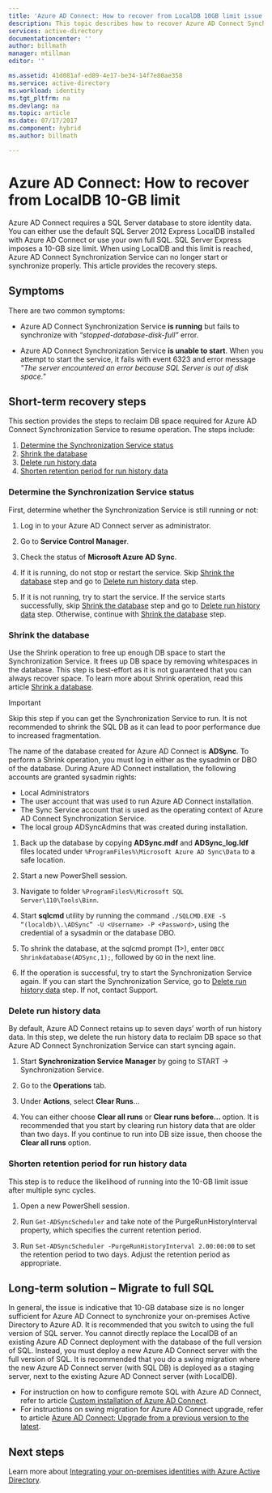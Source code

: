 ```yaml
---
title: 'Azure AD Connect: How to recover from LocalDB 10GB limit issue | Microsoft Docs'
description: This topic describes how to recover Azure AD Connect Synchronization Service when it encounters LocalDB 10GB limit issue.
services: active-directory
documentationcenter: ''
author: billmath
manager: mtillman
editor: ''

ms.assetid: 41d081af-ed89-4e17-be34-14f7e80ae358
ms.service: active-directory
ms.workload: identity
ms.tgt_pltfrm: na
ms.devlang: na
ms.topic: article
ms.date: 07/17/2017
ms.component: hybrid
ms.author: billmath

---
```

# Azure AD Connect: How to recover from LocalDB 10-GB limit
Azure AD Connect requires a SQL Server database to store identity data. You can either use the default SQL Server 2012 Express LocalDB installed with Azure AD Connect or use your own full SQL. SQL Server Express imposes a 10-GB size limit. When using LocalDB and this limit is reached, Azure AD Connect Synchronization Service can no longer start or synchronize properly. This article provides the recovery steps.

## Symptoms
There are two common symptoms:

* Azure AD Connect Synchronization Service **is running** but fails to synchronize with *“stopped-database-disk-full”* error.

* Azure AD Connect Synchronization Service **is unable to start**. When you attempt to start the service, it fails with event 6323 and error message *"The server encountered an error because SQL Server is out of disk space."*

## Short-term recovery steps
This section provides the steps to reclaim DB space required for Azure AD Connect Synchronization Service to resume operation. The steps include:
1. [Determine the Synchronization Service status](#determine-the-synchronization-service-status)
2. [Shrink the database](#shrink-the-database)
3. [Delete run history data](#delete-run-history-data)
4. [Shorten retention period for run history data](#shorten-retention-period-for-run-history-data)

### Determine the Synchronization Service status
First, determine whether the Synchronization Service is still running or not:

1. Log in to your Azure AD Connect server as administrator.

2. Go to **Service Control Manager**.

3. Check the status of **Microsoft Azure AD Sync**.


4. If it is running, do not stop or restart the service. Skip [Shrink the database](#shrink-the-database) step and go to [Delete run 
history data](#delete-run-history-data) step.

5. If it is not running, try to start the service. If the service starts successfully, skip [Shrink the database](#shrink-the-database) step and go to [Delete run history data](#delete-run-history-data) step. Otherwise, continue with [Shrink the database](#shrink-the-database) step.

### Shrink the database
Use the Shrink operation to free up enough DB space to start the Synchronization Service. It frees up DB space by removing whitespaces in the database. This step is best-effort as it is not guaranteed that you can always recover space. To learn more about Shrink operation, read this article [Shrink a database](https://msdn.microsoft.com/library/ms189035.aspx).

> [!IMPORTANT]
> Skip this step if you can get the Synchronization Service to run. It is not recommended to shrink the SQL DB as it can lead to poor performance due to increased fragmentation.

The name of the database created for Azure AD Connect is **ADSync**. To perform a Shrink operation, you must log in either as the sysadmin or DBO of the database. During Azure AD Connect installation, the following accounts are granted sysadmin rights:
* Local Administrators
* The user account that was used to run Azure AD Connect installation.
* The Sync Service account that is used as the operating context of Azure AD Connect Synchronization Service.
* The local group ADSyncAdmins that was created during installation.

1. Back up the database by copying **ADSync.mdf** and **ADSync_log.ldf** files located under `%ProgramFiles%\Microsoft Azure AD Sync\Data` to a safe location.

2. Start a new PowerShell session.

3. Navigate to folder `%ProgramFiles%\Microsoft SQL Server\110\Tools\Binn`.

4. Start **sqlcmd** utility by running the command `./SQLCMD.EXE -S “(localdb)\.\ADSync” -U <Username> -P <Password>`, using the credential of a sysadmin or the database DBO.

5. To shrink the database, at the sqlcmd prompt (1>), enter `DBCC Shrinkdatabase(ADSync,1);`, followed by `GO` in the next line.

6. If the operation is successful, try to start the Synchronization Service again. If you can start the Synchronization Service, go to [Delete run history data](#delete-run-history-data) step. If not, contact Support.

### Delete run history data
By default, Azure AD Connect retains up to seven days’ worth of run history data. In this step, we delete the run history data to reclaim DB space so that Azure AD Connect Synchronization Service can start syncing again.

1.	Start **Synchronization Service Manager** by going to START → Synchronization Service.

2.	Go to the **Operations** tab.

3.	Under **Actions**, select **Clear Runs**…

4.	You can either choose **Clear all runs** or **Clear runs before… <date>** option. It is recommended that you start by clearing run history data that are older than two days. If you continue to run into DB size issue, then choose the **Clear all runs** option.

### Shorten retention period for run history data
This step is to reduce the likelihood of running into the 10-GB limit issue after multiple sync cycles.

1. Open a new PowerShell session.

2. Run `Get-ADSyncScheduler` and take note of the PurgeRunHistoryInterval property, which specifies the current retention period.

3. Run `Set-ADSyncScheduler -PurgeRunHistoryInterval 2.00:00:00` to set the retention period to two days. Adjust the retention period as appropriate.

## Long-term solution – Migrate to full SQL
In general, the issue is indicative that 10-GB database size is no longer sufficient for Azure AD Connect to synchronize your on-premises Active Directory to Azure AD. It is recommended that you switch to using the full version of SQL server. You cannot directly replace the LocalDB of an existing Azure AD Connect deployment with the database of the full version of SQL. Instead, you must deploy a new Azure AD Connect server with the full version of SQL. It is recommended that you do a swing migration where the new Azure AD Connect server (with SQL DB) is deployed as a staging server, next to the existing Azure AD Connect server (with LocalDB). 
* For instruction on how to configure remote SQL with Azure AD Connect, refer to article [Custom installation of Azure AD Connect](https://docs.microsoft.com/azure/active-directory/connect/active-directory-aadconnect-get-started-custom).
* For instructions on swing migration for Azure AD Connect upgrade, refer to article [Azure AD Connect: Upgrade from a previous version to the latest](https://docs.microsoft.com/azure/active-directory/connect/active-directory-aadconnect-upgrade-previous-version#swing-migration).

## Next steps
Learn more about [Integrating your on-premises identities with Azure Active Directory](../connect/active-directory-aadconnect.md).
